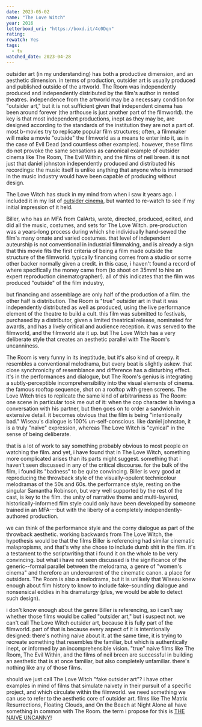 ```yaml
---
date: 2023-05-02
name: "The Love Witch"
year: 2016
letterboxd_uri: "https://boxd.it/4c0Dqn"
rating: 
rewatch: Yes
tags:
  - tv
watched_date: 2023-04-28
---
```


outsider art (in my understanding) has both a productive dimension, and an aesthetic dimension. in terms of production, outsider art is usually produced and published outside of the artworld. The Room was independently produced and independently distributed by the film's author in rented theatres. independence from the artworld may be a necessary condition for "outsider art," but it is not sufficient given that independent cinema has been around forever (the arthouse is just another part of the filmworld). the key is that most independent productions, inept as they may be, are designed according to the standards of the institution they are not a part of. most b-movies try to replicate popular film structures; often, a filmmaker will make a movie "outside" the filmworld as a means to enter into it, as in the case of Evil Dead (and countless other examples). however, these films do not provoke the same sensations as canonical example of outsider cinema like The Room, The Evil Within, and the films of neil breen. it is not just that daniel johnston independently produced and distributed his recordings: the music itself is unlike anything that anyone who is immersed in the music industry would have been capable of producing without design.

The Love Witch has stuck in my mind from when i saw it years ago. i included it in my list of [outsider cinema](https://letterboxd.com/theinvertedform/list/outsider-cinema/), but wanted to re-watch to see if my initial impression of it held.

Biller, who has an MFA from CalArts, wrote, directed, produced, edited, and did all the music, costumes, and sets for The Love Witch. pre-production was a years-long process during which she individually hand-sewed the film's many ornate and varied costumes. that level of independent auteurship is not conventional in industrial filmmaking, and is already a sign that this movie fits the first criteria of being a film made outside the structure of the filmworld. typically financing comes from a studio or some other backer normally given a credit. in this case, i haven't found a record of where specifically the money came from (to shoot on 35mm! to hire an expert reproduction cinematographer!). all of this indicates that the film was produced "outside" of the film industry, 

but financing and assemblage are only half of the production of a film. the other half is distribution. The Room is "true" outsider art in that it was independently distributed as well as produced, using the live performance element of the theatre to build a cult. this film was submitted to festivals, purchased by a distributor, given a limited theatrical release, nominated for awards, and has a lively critical and audience reception. it was served to the filmworld, and the filmworld ate it up. but The Love Witch has a very deliberate style that creates an aesthetic parallel with The Room's uncanniness.

The Room is very funny in its ineptitude, but it's also kind of creepy. it resembles a conventional melodrama, but every beat is slightly askew. that close synchronicity of resemblance and difference has a disturbing effect. it's in the performances and dialogue, but The Room's genius is integrating a subtly-perceptible incomprehensibility into the visual elements of cinema. the famous rooftop sequence, shot on a rooftop with green screens. The Love Witch tries to replicate the same kind of arbitrariness as The Room: one scene in particular took me out of it: when the cop character is having a conversation with his partner, but then goes on to order a sandwich in extensive detail. it becomes obvious that the film is being "intentionally bad." Wiseau's dialogue is 100% un-self-conscious. like daniel johnston, it is a truly "naive" expression, whereas The Love Witch is "cynical" in the sense of being deliberate.

that is a lot of work to say something probably obvious to most people on watching the film. and yet, i have found that in The Love Witch, something more complicated arises than its parts might suggest. something that i haven't seen discussed in any of the critical discourse. for the bulk of the film, i found its "badness" to be quite convincing. Biller is very good at reproducing the throwback style of the visually-opulent technicolour melodramas of the 50s and 60s. the performance style, resting on the singular Samantha Robinson, but very well supported by the rest of the cast, is key to the film. the unity of narrative theme and multi-layered, historically-informed film style could only have been developed by someone trained in an MFA---but with the liberty of a completely independently-authored production.

we can think of the performance style and the corny dialogue as part of the throwback aesthetic. working backwards from The Love Witch, the hypothesis would be that the films Biller is referencing had similar cinematic malapropisms, and that's why she chose to include dumb shit in the film. it's a testament to the scriptwriting that i found it on the whole to be very convincing. but what i have not seen discussed is the significance of the generic--formal parallel between the melodrama, a genre of "women's cinema" and therefore an undercurrent of the cinematic canon. a place for outsiders. The Room is also a melodrama, but it is unlikely that Wiseau knew enough about film history to know to include fake-sounding dialogue and nonsensical eddies in his dramaturgy (plus, we would be able to detect such design).

i don't know enough about the genre Biller is referencing, so i can't say whether those films would be called "outsider art," but i suspect not. we can't call The Love Witch outsider art, because it is fully part of the filmworld. part of that is because every aspect of it is intentionally designed: there's nothing naive about it. at the same time, it is trying to recreate something that resembles the familiar, but which is authentically inept, or informed by an incomprehensible vision. "true" naive films like The Room, The Evil Within, and the films of neil breen are successful in building an aesthetic that is at once familiar, but also completely unfamiliar. there's nothing like any of those films. 

should we just call The Love Witch "fake outsider art"? i have other examples in mind of films that simulate naivety in their pursuit of a specific project, and which circulate within the filmworld. we need something we can use to refer to the aesthetic core of outsider art. films like The Matrix Resurrections, Floating Clouds, and On the Beach at Night Alone all have something in common with The Room. the term i propose for this is [THE NAIVE UNCANNY](https://letterboxd.com/theinvertedform/list/the-naive-uncanny/)!
